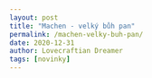 ```yaml
---
layout: post
title: "Machen - velký bůh pan"
permalink: /machen-velky-buh-pan/
date: 2020-12-31
author: Lovecraftian Dreamer
tags: [novinky]
---
```

